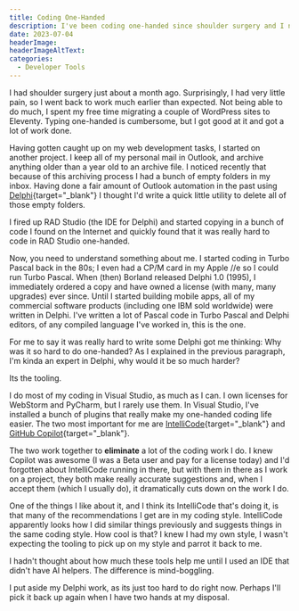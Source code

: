 ```yaml
---
title: Coding One-Handed
description: I've been coding one-handed since shoulder surgery and I noticed how certain tools made that much easier.
date: 2023-07-04
headerImage: 
headerImageAltText: 
categories:
  - Developer Tools
---
```


I had shoulder surgery just about a month ago. Surprisingly, I had very little pain, so I went back to work much earlier than expected. Not being able to do much, I spent my free time migrating a couple of WordPress sites to Eleventy. Typing one-handed is cumbersome, but I got good at it and got a lot of work done. 

Having gotten caught up on my web development tasks, I started on another project. I keep all of my personal mail in Outlook, and archive anything older than a year old to an archive file. I noticed recently that because of this archiving process I had a bunch of empty folders in my inbox. Having done a fair amount of Outlook automation in the past using [Delphi](https://www.embarcadero.com/products/delphi){target="_blank"} I thought I'd write a quick little utility to delete all of those empty folders.

I fired up RAD Studio (the IDE for Delphi) and started copying in a bunch of code I found on the Internet and quickly found that it was really hard to code in RAD Studio one-handed.

Now, you need to understand something about me. I started coding in Turbo Pascal back in the 80s; I even had a CP/M card in my Apple //e so I could run Turbo Pascal. When (then) Borland released Delphi 1.0 (1995), I immediately ordered a copy and have owned a license (with many, many upgrades) ever since. Until I started building mobile apps, all of my commercial software products (including one IBM sold worldwide) were written in Delphi. I've written a lot of Pascal code in Turbo Pascal and Delphi editors, of any compiled language I've worked in, this is the one.

For me to say it was really hard to write some Delphi got me thinking: Why was it so hard to do one-handed? As I explained in the previous paragraph, I'm kinda an expert in Delphi, why would it be so much harder?

Its the tooling.

I do most of my coding in Visual Studio, as much as I can. I own licenses for WebStorm and PyCharm, but I rarely use them. In Visual Studio, I've installed a bunch of plugins that really make my one-handed coding life easier. The two most important for me are [IntelliCode](https://visualstudio.microsoft.com/services/intellicode/){target="_blank"} and [GitHub Copilot](https://marketplace.visualstudio.com/items?itemName=GitHub.copilot){target="_blank"}. 

The two work together to **eliminate** a lot of the coding work I do.  I knew Copilot was awesome (I was a Beta user and pay for a license today) and I'd forgotten about IntelliCode running in there, but with them in there as I work on a project, they both make really accurate suggestions and, when I accept them (which I usually do), it dramatically cuts down on the work I do. 

One of the things I like about it, and I think its IntelliCode that's doing it, is that many of the recommendations I get are in my coding style. IntelliCode apparently looks how I did similar things previously and suggests things in the same coding style. How cool is that?  I knew I had my own style, I wasn't expecting the tooling to pick up on my style and parrot it back to me.

I hadn't thought about how much these tools help me until I used an IDE that didn't have AI helpers. The difference is mind-boggling.

I put aside my Delphi work, as its just too hard to do right now. Perhaps I'll pick it back up again when I have two hands at my disposal. 